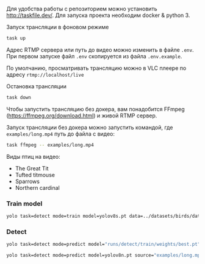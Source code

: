 Для удобства работы с репозиторием можно установить http://taskfile.dev/. 
Для запуска проекта необходим docker & python 3.

Запуск трансляции в фоновом режиме
```bash
task up
```
Адрес RTMP сервера или путь до видео можно изменить в файле `.env`. При первом запуске файл `.env` скопируется из файла `.env.example`.

По умолчанию, просматривать трансляцию можно в VLC плеере по адресу `rtmp://localhost/live`

Остановка трансляции
```bash
task down
```

Чтобы запустить трансляцию без докера, вам понадобится FFmpeg (https://ffmpeg.org/download.html) и живой RTMP сервер.

Запуск трансляции без докера можно запустить командой, где `examples/long.mp4` путь до файла с видео:
```bash
task ffmpeg -- examples/long.mp4
```

Виды птиц на видео:
- The Great Tit
- Tufted titmouse
- Sparrows
- Northern cardinal

### Train model
```bash
yolo task=detect mode=train model=yolov8s.pt data=../datasets/birds/data.yaml epochs=200 imgsz=640
```

### Detect
```bash
yolo task=detect mode=predict model="runs/detect/train/weights/best.pt" source="examples/long.mp4" show=True
```
 
```bash
yolo task=detect mode=predict model=yolov8n.pt source="examples/long.mp4" show=True
```
